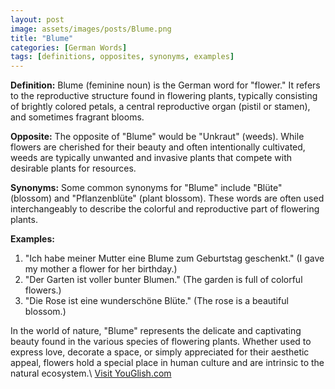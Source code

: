 ```yaml
---
layout: post
image: assets/images/posts/Blume.png
title: "Blume"
categories: [German Words]
tags: [definitions, opposites, synonyms, examples]
---
```


**Definition:**
Blume (feminine noun) is the German word for "flower." It refers to the reproductive structure found in flowering plants, typically consisting of brightly colored petals, a central reproductive organ (pistil or stamen), and sometimes fragrant blooms.

**Opposite:**
The opposite of "Blume" would be "Unkraut" (weeds). While flowers are cherished for their beauty and often intentionally cultivated, weeds are typically unwanted and invasive plants that compete with desirable plants for resources.

**Synonyms:**
Some common synonyms for "Blume" include "Blüte" (blossom) and "Pflanzenblüte" (plant blossom). These words are often used interchangeably to describe the colorful and reproductive part of flowering plants.

**Examples:**
1. "Ich habe meiner Mutter eine Blume zum Geburtstag geschenkt." (I gave my mother a flower for her birthday.)
2. "Der Garten ist voller bunter Blumen." (The garden is full of colorful flowers.)
3. "Die Rose ist eine wunderschöne Blüte." (The rose is a beautiful blossom.)

In the world of nature, "Blume" represents the delicate and captivating beauty found in the various species of flowering plants. Whether used to express love, decorate a space, or simply appreciated for their aesthetic appeal, flowers hold a special place in human culture and are intrinsic to the natural ecosystem.\ <a id="yg-widget-0" class="youglish-widget" data-query="Blume" data-lang="german" data-components="8412" data-auto-start="0" data-bkg-color="theme_light" data-title="How%20to%20pronounce%20Blume%20in%20German"  rel="nofollow" href="https://youglish.com">Visit YouGlish.com</a><script async src="https://youglish.com/public/emb/widget.js" charset="utf-8"></script>